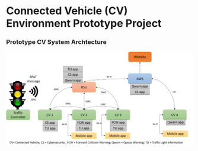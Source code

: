 # Connected Vehicle (CV) Environment Prototype Project


### Prototype CV System Archtecture
![alt text](system.bmp)
